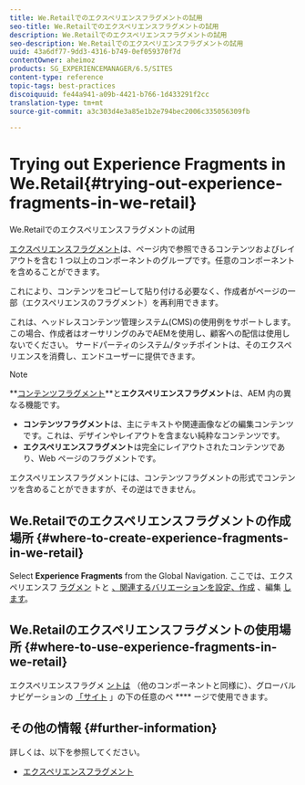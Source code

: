 ```yaml
---
title: We.Retailでのエクスペリエンスフラグメントの試用
seo-title: We.Retailでのエクスペリエンスフラグメントの試用
description: We.Retailでのエクスペリエンスフラグメントの試用
seo-description: We.Retailでのエクスペリエンスフラグメントの試用
uuid: 43a6df77-9dd3-4316-b749-0ef059370f7d
contentOwner: aheimoz
products: SG_EXPERIENCEMANAGER/6.5/SITES
content-type: reference
topic-tags: best-practices
discoiquuid: fe44a941-a09b-4421-b766-1d433291f2cc
translation-type: tm+mt
source-git-commit: a3c303d4e3a85e1b2e794bec2006c335056309fb

---
```



# Trying out Experience Fragments in We.Retail{#trying-out-experience-fragments-in-we-retail}

We.Retailでのエクスペリエンスフラグメントの試用

[エクスペリエンスフラグメント](/help/sites-authoring/experience-fragments.md)は、ページ内で参照できるコンテンツおよびレイアウトを含む 1 つ以上のコンポーネントのグループです。任意のコンポーネントを含めることができます。

これにより、コンテンツをコピーして貼り付ける必要なく、作成者がページの一部（エクスペリエンスのフラグメント）を再利用できます。

これは、ヘッドレスコンテンツ管理システム(CMS)の使用例をサポートします。この場合、作成者はオーサリングのみでAEMを使用し、顧客への配信は使用しないでください。 サードパーティのシステム/タッチポイントは、そのエクスペリエンスを消費し、エンドユーザーに提供できます。

>[!NOTE]
>
>**[コンテンツフラグメント](/help/sites-developing/we-retail-content-fragments.md)**と&#x200B;**エクスペリエンスフラグメント**は、AEM 内の異なる機能です。
>
>* **コンテンツフラグメント**&#x200B;は、主にテキストや関連画像などの編集コンテンツです。これは、デザインやレイアウトを含まない純粋なコンテンツです。
>* **エクスペリエンスフラグメント**&#x200B;は完全にレイアウトされたコンテンツであり、Web ページのフラグメントです。
>
>
エクスペリエンスフラグメントには、コンテンツフラグメントの形式でコンテンツを含めることができますが、その逆はできません。

## We.Retailでのエクスペリエンスフラグメントの作成場所 {#where-to-create-experience-fragments-in-we-retail}

Select **Experience Fragments** from the Global Navigation. ここでは、エクスペリエンスフ [ラグメン](/help/sites-authoring/experience-fragments.md#creating-an-experience-fragment) トと [、関連するバリエーションを設定、作成](/help/sites-authoring/experience-fragments.md#editing-your-experience-fragment) 、編集 [します](/help/sites-authoring/experience-fragments.md#creating-an-experience-fragment-variation)。

## We.Retailのエクスペリエンスフラグメントの使用場所 {#where-to-use-experience-fragments-in-we-retail}

エクスペリエンスフラグメ [ントは](/help/sites-authoring/experience-fragments.md#using-your-experience-fragment) （他のコンポーネントと同様に）、グローバルナビゲーションの [「サイト](/help/sites-authoring/editing-content.md) 」の下の任意のペ **** ージで使用できます。

## その他の情報 {#further-information}

詳しくは、以下を参照してください。

* [エクスペリエンスフラグメント](/help/sites-authoring/experience-fragments.md)

